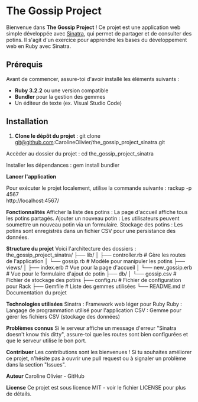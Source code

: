# The Gossip Project

Bienvenue dans **The Gossip Project** ! Ce projet est une application web simple développée avec [Sinatra](http://sinatrarb.com/), qui permet de partager et de consulter des potins. Il s'agit d'un exercice pour apprendre les bases du développement web en Ruby avec Sinatra.

## Prérequis

Avant de commencer, assure-toi d'avoir installé les éléments suivants :

- **Ruby 3.2.2** ou une version compatible
- **Bundler** pour la gestion des gemmes
- Un éditeur de texte (ex. Visual Studio Code)

## Installation

1. **Clone le dépôt du projet** :
   git clone git@github.com:CarolineOlivier/the_gossip_project_sinatra.git

Accèder au dossier du projet :
cd the_gossip_project_sinatra

Installer les dépendances :
gem install bundler

**Lancer l'application**

Pour exécuter le projet localement, utilise la commande suivante :
rackup -p 4567  
http://localhost:4567/

**Fonctionnalités**
Afficher la liste des potins : La page d'accueil affiche tous les potins partagés.
Ajouter un nouveau potin : Les utilisateurs peuvent soumettre un nouveau potin via un formulaire.
Stockage des potins : Les potins sont enregistrés dans un fichier CSV pour une persistance des données.

**Structure du projet**
Voici l'architecture des dossiers :
the_gossip_project_sinatra/
├── lib/
│   ├── controller.rb        # Gère les routes de l'application
│   └── gossip.rb            # Modèle pour manipuler les potins
├── views/
│   ├── index.erb            # Vue pour la page d'accueil
│   └── new_gossip.erb       # Vue pour le formulaire d'ajout de potin
├── db/
│   └── gossip.csv           # Fichier de stockage des potins
├── config.ru                # Fichier de configuration pour Rack
├── Gemfile                  # Liste des gemmes utilisées
└── README.md                # Documentation du projet

**Technologies utilisées**
Sinatra : Framework web léger pour Ruby
Ruby : Langage de programmation utilisé pour l'application
CSV : Gemme pour gérer les fichiers CSV (stockage des données)

**Problèmes connus**
Si le serveur affiche un message d'erreur "Sinatra doesn't know this ditty", assure-toi que les routes sont bien configurées et que le serveur utilise le bon port.

**Contribuer**
Les contributions sont les bienvenues ! Si tu souhaites améliorer ce projet, n'hésite pas à ouvrir une pull request ou à signaler un problème dans la section "Issues".

**Auteur**
Caroline Olivier - GitHub

**License**
Ce projet est sous licence MIT - voir le fichier LICENSE pour plus de détails.
